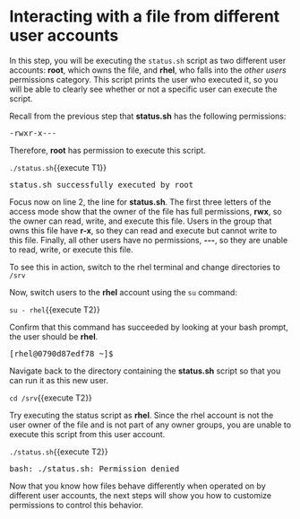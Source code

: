 # Interacting with a file from different user accounts

In this step, you will be executing the `status.sh` script as two different
user accounts: __root__, which owns the file, and __rhel__, who falls into the
_other users_ permissions category.
This script prints the user who executed it, so you will be able to
clearly see whether or not a specific user can execute the script.

Recall from the previous step that __status.sh__ has the following permissions:

<pre class=file>
-rwxr-x---
</pre>

Therefore, __root__ has permission to execute this script.

`./status.sh`{{execute T1}}

<pre class=file>
status.sh successfully executed by root
</pre>

Focus now on line 2, the line for __status.sh__. The first three letters of the
access mode show that the owner of the file has full permissions,
__rwx__, so the owner can read, write, and execute this file. Users in the group
that owns this file have __r-x__, so they can read and execute but cannot write to
this file. Finally, all other users have no permissions, __---__, so they are
unable to read, write, or execute this file.  

To see this in action, switch to the rhel terminal and change directories to `/srv`


Now, switch users to the __rhel__ account using the `su` command:

`su - rhel`{{execute T2}}

Confirm that this command has succeeded by looking at your bash prompt,
the user should be __rhel__.

<pre class=file>
[rhel@0790d87edf78 ~]$
</pre>

Navigate back to the directory containing the __status.sh__ script so that
you can run it as this new user.

`cd /srv`{{execute T2}}

Try executing the status script as __rhel__. Since the rhel account is not
the user owner of the file and is not part of any owner groups, you are unable
to execute this script from this user account.

`./status.sh`{{execute T2}}

<pre class=file>
bash: ./status.sh: Permission denied
</pre>

Now that you know how files behave differently when operated on by different
user accounts, the next steps will show you how to customize permissions to
control this behavior.
